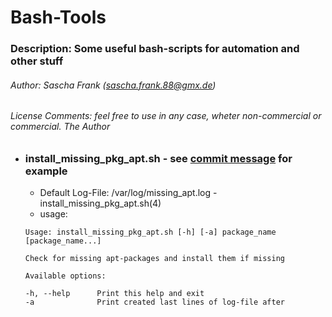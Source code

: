 # Bash-Tools
### Description: Some useful bash-scripts for automation and other stuff

###### Author: Sascha Frank (sascha.frank.88@gmx.de)
###### License Comments: feel free to use in any case, wheter non-commercial or commercial. The Author
  
  
  
- ### install_missing_pkg_apt.sh - see [commit message](https://github.com/Izzy3110/Bash-Tools/commit/622fd97f2ee2b9643e19350f1de15865f381f35f) for example

  - Default Log-File: /var/log/missing_apt.log - install_missing_pkg_apt.sh(4)
  - usage: 
  ```
  Usage: install_missing_pkg_apt.sh [-h] [-a] package_name [package_name...]

  Check for missing apt-packages and install them if missing

  Available options:

  -h, --help      Print this help and exit
  -a              Print created last lines of log-file after
  ```

